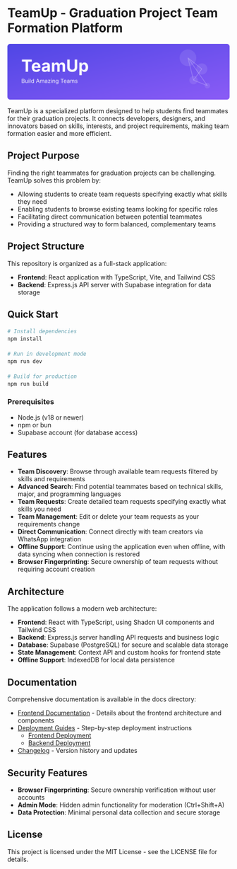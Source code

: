 # TeamUp - Graduation Project Team Formation Platform

<div align="center">
  <img src="public/teamup-banner.svg" alt="TeamUp Banner" width="800">
</div>

TeamUp is a specialized platform designed to help students find teammates for their graduation projects. It connects developers, designers, and innovators based on skills, interests, and project requirements, making team formation easier and more efficient.

## Project Purpose

Finding the right teammates for graduation projects can be challenging. TeamUp solves this problem by:

- Allowing students to create team requests specifying exactly what skills they need
- Enabling students to browse existing teams looking for specific roles
- Facilitating direct communication between potential teammates
- Providing a structured way to form balanced, complementary teams

## Project Structure

This repository is organized as a full-stack application:

- **Frontend**: React application with TypeScript, Vite, and Tailwind CSS
- **Backend**: Express.js API server with Supabase integration for data storage

## Quick Start

```bash
# Install dependencies
npm install

# Run in development mode
npm run dev

# Build for production
npm run build
```

### Prerequisites

- Node.js (v18 or newer)
- npm or bun
- Supabase account (for database access)

## Features

- **Team Discovery**: Browse through available team requests filtered by skills and requirements
- **Advanced Search**: Find potential teammates based on technical skills, major, and programming languages
- **Team Requests**: Create detailed team requests specifying exactly what skills you need
- **Team Management**: Edit or delete your team requests as your requirements change
- **Direct Communication**: Connect directly with team creators via WhatsApp integration
- **Offline Support**: Continue using the application even when offline, with data syncing when connection is restored
- **Browser Fingerprinting**: Secure ownership of team requests without requiring account creation

## Architecture

The application follows a modern web architecture:

- **Frontend**: React with TypeScript, using Shadcn UI components and Tailwind CSS
- **Backend**: Express.js server handling API requests and business logic
- **Database**: Supabase (PostgreSQL) for secure and scalable data storage
- **State Management**: Context API and custom hooks for frontend state
- **Offline Support**: IndexedDB for local data persistence

## Documentation

Comprehensive documentation is available in the docs directory:

- [Frontend Documentation](./README_FRONTEND.md) - Details about the frontend architecture and components
- [Deployment Guides](./docs/) - Step-by-step deployment instructions
  - [Frontend Deployment](./docs/FRONT_DEPLOYMENT.md)
  - [Backend Deployment](./docs/BACK_DEPLOYMENT.md)
- [Changelog](./docs/CHANGELOG.md) - Version history and updates

## Security Features

- **Browser Fingerprinting**: Secure ownership verification without user accounts
- **Admin Mode**: Hidden admin functionality for moderation (Ctrl+Shift+A)
- **Data Protection**: Minimal personal data collection and secure storage

## License

This project is licensed under the MIT License - see the LICENSE file for details. 